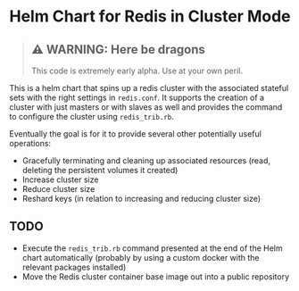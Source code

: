 # Helm Chart for Redis in Cluster Mode
> ## ⚠️ WARNING: Here be dragons 
> This code is extremely early alpha. Use at your own peril.

This is a helm chart that spins up a redis cluster with the associated stateful sets with the right settings in `redis.conf`. It supports the creation of a cluster with just masters or with slaves as well and provides the command to configure the cluster using `redis_trib.rb`. 

Eventually the goal is for it to provide several other potentially useful operations:
* Gracefully terminating and cleaning up associated resources (read, deleting the persistent volumes it created)
* Increase cluster size
* Reduce cluster size
* Reshard keys (in relation to increasing and reducing cluster size)

## TODO
* Execute the `redis_trib.rb` command presented at the end of the Helm chart automatically (probably by using a custom docker with the relevant packages installed)
* Move the Redis cluster container base image out into a public repository
